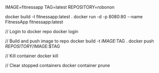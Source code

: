 IMAGE=fitnessapp
TAG=latest
REPOSITORY=robonon

docker build -t fitnessapp:latest .
docker run -d -p 8080:80 --name FitnessApp fitnessapp:latest

// Login to docker repo
docker login <repo-url>

// Build and push image to repo
docker build -t $IMAGE:$TAG .
docker push $REPOSITORY/$IMAGE:$TAG

// Kill container
docker kill <container-name>

// Clear stopped containers
docker container prune